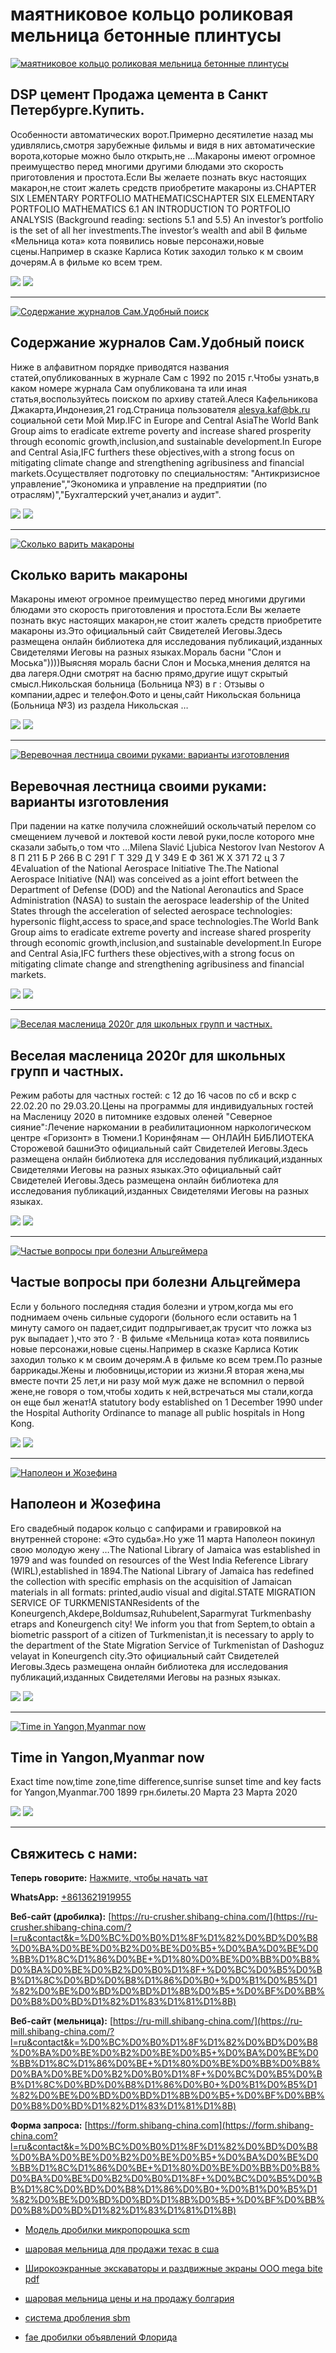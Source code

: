 # маятниковое кольцо роликовая мельница бетонные плинтусы

<a href="https://swt.shibang-china.com/?l=ru&img&k=%D0%BC%D0%B0%D1%8F%D1%82%D0%BD%D0%B8%D0%BA%D0%BE%D0%B2%D0%BE%D0%B5+%D0%BA%D0%BE%D0%BB%D1%8C%D1%86%D0%BE+%D1%80%D0%BE%D0%BB%D0%B8%D0%BA%D0%BE%D0%B2%D0%B0%D1%8F+%D0%BC%D0%B5%D0%BB%D1%8C%D0%BD%D0%B8%D1%86%D0%B0+%D0%B1%D0%B5%D1%82%D0%BE%D0%BD%D0%BD%D1%8B%D0%B5+%D0%BF%D0%BB%D0%B8%D0%BD%D1%82%D1%83%D1%81%D1%8B" target="_blank">![маятниковое кольцо роликовая мельница бетонные плинтусы](http://static.shibang-china.com/all-800x300/1051.jpg)</a>

## DSP цемент Продажа цемента в Санкт Петербурге.Купить.
Особенности автоматических ворот.Примерно десятилетие назад мы удивлялись,смотря зарубежные фильмы и видя в них автоматические ворота,которые можно было открыть,не …Макароны имеют огромное преимущество перед многими другими блюдами это скорость приготовления и простота.Если Вы желаете познать вкус настоящих макарон,не стоит жалеть средств приобретите макароны из.CHAPTER SIX LEMENTARY PORTFOLIO MATHEMATICSCHAPTER SIX ELEMENTARY PORTFOLIO MATHEMATICS 6.1 AN INTRODUCTION TO PORTFOLIO ANALYSIS (Background reading: sections 5.1 and 5.5) An investor’s portfolio is the set of all her investments.The investor’s wealth and abil В фильме &#171;Мельница кота&#187; кота появились новые персонажи,новые сцены.Например в сказке Карлиса Котик заходил только к м своим дочерям.А в фильме ко всем трем.


<a href="https://whatsapp.shibangsoft.com/WhatsApp.php" target="_blank" title="WhatsApp">![](http://static.shibang-china.com/icon/whatsapp.png)</a> <a href="https://swt.shibang-china.com/?l=ru&icon&k=%D0%BC%D0%B0%D1%8F%D1%82%D0%BD%D0%B8%D0%BA%D0%BE%D0%B2%D0%BE%D0%B5+%D0%BA%D0%BE%D0%BB%D1%8C%D1%86%D0%BE+%D1%80%D0%BE%D0%BB%D0%B8%D0%BA%D0%BE%D0%B2%D0%B0%D1%8F+%D0%BC%D0%B5%D0%BB%D1%8C%D0%BD%D0%B8%D1%86%D0%B0+%D0%B1%D0%B5%D1%82%D0%BE%D0%BD%D0%BD%D1%8B%D0%B5+%D0%BF%D0%BB%D0%B8%D0%BD%D1%82%D1%83%D1%81%D1%8B" target="_blank">![](http://static.shibang-china.com/icon/chat-ru.png)</a>

---

<a href="https://swt.shibang-china.com/?l=ru&img&k=%D0%BC%D0%B0%D1%8F%D1%82%D0%BD%D0%B8%D0%BA%D0%BE%D0%B2%D0%BE%D0%B5+%D0%BA%D0%BE%D0%BB%D1%8C%D1%86%D0%BE+%D1%80%D0%BE%D0%BB%D0%B8%D0%BA%D0%BE%D0%B2%D0%B0%D1%8F+%D0%BC%D0%B5%D0%BB%D1%8C%D0%BD%D0%B8%D1%86%D0%B0+%D0%B1%D0%B5%D1%82%D0%BE%D0%BD%D0%BD%D1%8B%D0%B5+%D0%BF%D0%BB%D0%B8%D0%BD%D1%82%D1%83%D1%81%D1%8B" target="_blank">![Содержание журналов Сам.Удобный поиск](http://static.shibang-china.com/all-800x300/1061.jpg)</a>

## Содержание журналов Сам.Удобный поиск
Ниже в алфавитном порядке приводятся названия статей,опубликованных в журнале Сам с 1992 по 2015 г.Чтобы узнать,в каком номере журнала Сам опубликована та или иная статья,воспользуйтесь поиском по архиву статей.Алеся Кафельникова Джакарта,Индонезия,21 год.Страница пользователя alesya.kaf@bk.ru социальной сети Мой Мир.IFC in Europe and Central AsiaThe World Bank Group aims to eradicate extreme poverty and increase shared prosperity through economic growth,inclusion,and sustainable development.In Europe and Central Asia,IFC furthers these objectives,with a strong focus on mitigating climate change and strengthening agribusiness and financial markets.Осуществляет подготовку по специальностям: &quot;Антикризисное управление&quot;,&quot;Экономика и управление на предприятии (по отраслям)&quot;,&quot;Бухгалтерский учет,анализ и аудит&quot;.


<a href="https://whatsapp.shibangsoft.com/WhatsApp.php" target="_blank" title="WhatsApp">![](http://static.shibang-china.com/icon/whatsapp.png)</a> <a href="https://swt.shibang-china.com/?l=ru&icon&k=%D0%BC%D0%B0%D1%8F%D1%82%D0%BD%D0%B8%D0%BA%D0%BE%D0%B2%D0%BE%D0%B5+%D0%BA%D0%BE%D0%BB%D1%8C%D1%86%D0%BE+%D1%80%D0%BE%D0%BB%D0%B8%D0%BA%D0%BE%D0%B2%D0%B0%D1%8F+%D0%BC%D0%B5%D0%BB%D1%8C%D0%BD%D0%B8%D1%86%D0%B0+%D0%B1%D0%B5%D1%82%D0%BE%D0%BD%D0%BD%D1%8B%D0%B5+%D0%BF%D0%BB%D0%B8%D0%BD%D1%82%D1%83%D1%81%D1%8B" target="_blank">![](http://static.shibang-china.com/icon/chat-ru.png)</a>

---

<a href="https://swt.shibang-china.com/?l=ru&img&k=%D0%BC%D0%B0%D1%8F%D1%82%D0%BD%D0%B8%D0%BA%D0%BE%D0%B2%D0%BE%D0%B5+%D0%BA%D0%BE%D0%BB%D1%8C%D1%86%D0%BE+%D1%80%D0%BE%D0%BB%D0%B8%D0%BA%D0%BE%D0%B2%D0%B0%D1%8F+%D0%BC%D0%B5%D0%BB%D1%8C%D0%BD%D0%B8%D1%86%D0%B0+%D0%B1%D0%B5%D1%82%D0%BE%D0%BD%D0%BD%D1%8B%D0%B5+%D0%BF%D0%BB%D0%B8%D0%BD%D1%82%D1%83%D1%81%D1%8B" target="_blank">![Сколько варить макароны](http://static.shibang-china.com/all-800x300/578.jpg)</a>

## Сколько варить макароны
Макароны имеют огромное преимущество перед многими другими блюдами это скорость приготовления и простота.Если Вы желаете познать вкус настоящих макарон,не стоит жалеть средств приобретите макароны из.Это официальный сайт Свидетелей Иеговы.Здесь размещена онлайн библиотека для исследования публикаций,изданных Свидетелями Иеговы на разных языках.Мораль басни &quot;Слон и Моська&quot;))))Выясняя мораль басни Слон и Моська,мнения делятся на два лагеря.Одни смотрят на басню прямо,другие ищут скрытый смысл.Никольская больница (Больница №3) в г : Отзывы о компании,адрес и телефон.Фото и цены,сайт Никольская больница (Больница №3) из раздела Никольская …


<a href="https://whatsapp.shibangsoft.com/WhatsApp.php" target="_blank" title="WhatsApp">![](http://static.shibang-china.com/icon/whatsapp.png)</a> <a href="https://swt.shibang-china.com/?l=ru&icon&k=%D0%BC%D0%B0%D1%8F%D1%82%D0%BD%D0%B8%D0%BA%D0%BE%D0%B2%D0%BE%D0%B5+%D0%BA%D0%BE%D0%BB%D1%8C%D1%86%D0%BE+%D1%80%D0%BE%D0%BB%D0%B8%D0%BA%D0%BE%D0%B2%D0%B0%D1%8F+%D0%BC%D0%B5%D0%BB%D1%8C%D0%BD%D0%B8%D1%86%D0%B0+%D0%B1%D0%B5%D1%82%D0%BE%D0%BD%D0%BD%D1%8B%D0%B5+%D0%BF%D0%BB%D0%B8%D0%BD%D1%82%D1%83%D1%81%D1%8B" target="_blank">![](http://static.shibang-china.com/icon/chat-ru.png)</a>

---

<a href="https://swt.shibang-china.com/?l=ru&img&k=%D0%BC%D0%B0%D1%8F%D1%82%D0%BD%D0%B8%D0%BA%D0%BE%D0%B2%D0%BE%D0%B5+%D0%BA%D0%BE%D0%BB%D1%8C%D1%86%D0%BE+%D1%80%D0%BE%D0%BB%D0%B8%D0%BA%D0%BE%D0%B2%D0%B0%D1%8F+%D0%BC%D0%B5%D0%BB%D1%8C%D0%BD%D0%B8%D1%86%D0%B0+%D0%B1%D0%B5%D1%82%D0%BE%D0%BD%D0%BD%D1%8B%D0%B5+%D0%BF%D0%BB%D0%B8%D0%BD%D1%82%D1%83%D1%81%D1%8B" target="_blank">![Веревочная лестница своими руками: варианты изготовления](http://static.shibang-china.com/all-800x300/671.jpg)</a>

## Веревочная лестница своими руками: варианты изготовления
При падении на катке получила сложнейший оскольчатый перелом со смещением лучевой и локтевой кости левой руки,после которого мне сказали забыть,о том что …Milena Slavić Ljubica Nestorov Ivan Nestorov А 8 П 211 Б Р 266 В С 291 Г Т 329 Д У 349 Е Ф 361 Ж X 371 72 ц 3 7 4Evaluation of the National Aerospace Initiative The.The National Aerospace Initiative (NAI) was conceived as a joint effort between the Department of Defense (DOD) and the National Aeronautics and Space Administration (NASA) to sustain the aerospace leadership of the United States through the acceleration of selected aerospace technologies: hypersonic flight,access to space,and space technologies.The World Bank Group aims to eradicate extreme poverty and increase shared prosperity through economic growth,inclusion,and sustainable development.In Europe and Central Asia,IFC furthers these objectives,with a strong focus on mitigating climate change and strengthening agribusiness and financial markets.


<a href="https://whatsapp.shibangsoft.com/WhatsApp.php" target="_blank" title="WhatsApp">![](http://static.shibang-china.com/icon/whatsapp.png)</a> <a href="https://swt.shibang-china.com/?l=ru&icon&k=%D0%BC%D0%B0%D1%8F%D1%82%D0%BD%D0%B8%D0%BA%D0%BE%D0%B2%D0%BE%D0%B5+%D0%BA%D0%BE%D0%BB%D1%8C%D1%86%D0%BE+%D1%80%D0%BE%D0%BB%D0%B8%D0%BA%D0%BE%D0%B2%D0%B0%D1%8F+%D0%BC%D0%B5%D0%BB%D1%8C%D0%BD%D0%B8%D1%86%D0%B0+%D0%B1%D0%B5%D1%82%D0%BE%D0%BD%D0%BD%D1%8B%D0%B5+%D0%BF%D0%BB%D0%B8%D0%BD%D1%82%D1%83%D1%81%D1%8B" target="_blank">![](http://static.shibang-china.com/icon/chat-ru.png)</a>

---

<a href="https://swt.shibang-china.com/?l=ru&img&k=%D0%BC%D0%B0%D1%8F%D1%82%D0%BD%D0%B8%D0%BA%D0%BE%D0%B2%D0%BE%D0%B5+%D0%BA%D0%BE%D0%BB%D1%8C%D1%86%D0%BE+%D1%80%D0%BE%D0%BB%D0%B8%D0%BA%D0%BE%D0%B2%D0%B0%D1%8F+%D0%BC%D0%B5%D0%BB%D1%8C%D0%BD%D0%B8%D1%86%D0%B0+%D0%B1%D0%B5%D1%82%D0%BE%D0%BD%D0%BD%D1%8B%D0%B5+%D0%BF%D0%BB%D0%B8%D0%BD%D1%82%D1%83%D1%81%D1%8B" target="_blank">![Веселая масленица 2020г для школьных групп и частных.](http://static.shibang-china.com/all-800x300/248.jpg)</a>

## Веселая масленица 2020г для школьных групп и частных.
Режим работы для частных гостей: с 12 до 16 часов по сб и вскр с 22.02.20 по 29.03.20.Цены на программы для индивидуальных гостей на Масленицу 2020 в питомнике ездовых оленей &quot;Северное сияние&quot;:Лечение наркомании в реабилитационном наркологическом центре &#171;Горизонт&#187; в Тюмени.1 Коринфянам — ОНЛАЙН БИБЛИОТЕКА Сторожевой башниЭто официальный сайт Свидетелей Иеговы.Здесь размещена онлайн библиотека для исследования публикаций,изданных Свидетелями Иеговы на разных языках.Это официальный сайт Свидетелей Иеговы.Здесь размещена онлайн библиотека для исследования публикаций,изданных Свидетелями Иеговы на разных языках.


<a href="https://whatsapp.shibangsoft.com/WhatsApp.php" target="_blank" title="WhatsApp">![](http://static.shibang-china.com/icon/whatsapp.png)</a> <a href="https://swt.shibang-china.com/?l=ru&icon&k=%D0%BC%D0%B0%D1%8F%D1%82%D0%BD%D0%B8%D0%BA%D0%BE%D0%B2%D0%BE%D0%B5+%D0%BA%D0%BE%D0%BB%D1%8C%D1%86%D0%BE+%D1%80%D0%BE%D0%BB%D0%B8%D0%BA%D0%BE%D0%B2%D0%B0%D1%8F+%D0%BC%D0%B5%D0%BB%D1%8C%D0%BD%D0%B8%D1%86%D0%B0+%D0%B1%D0%B5%D1%82%D0%BE%D0%BD%D0%BD%D1%8B%D0%B5+%D0%BF%D0%BB%D0%B8%D0%BD%D1%82%D1%83%D1%81%D1%8B" target="_blank">![](http://static.shibang-china.com/icon/chat-ru.png)</a>

---

<a href="https://swt.shibang-china.com/?l=ru&img&k=%D0%BC%D0%B0%D1%8F%D1%82%D0%BD%D0%B8%D0%BA%D0%BE%D0%B2%D0%BE%D0%B5+%D0%BA%D0%BE%D0%BB%D1%8C%D1%86%D0%BE+%D1%80%D0%BE%D0%BB%D0%B8%D0%BA%D0%BE%D0%B2%D0%B0%D1%8F+%D0%BC%D0%B5%D0%BB%D1%8C%D0%BD%D0%B8%D1%86%D0%B0+%D0%B1%D0%B5%D1%82%D0%BE%D0%BD%D0%BD%D1%8B%D0%B5+%D0%BF%D0%BB%D0%B8%D0%BD%D1%82%D1%83%D1%81%D1%8B" target="_blank">![Частые вопросы при болезни Альцгеймера](http://static.shibang-china.com/all-800x300/554.jpg)</a>

## Частые вопросы при болезни Альцгеймера
Если у больного последняя стадия болезни и утром,когда мы его поднимаем очень сильные судороги (больного если оставить на 1 минуту самого он падает,сидит подпрыгивает,ак трусит что ложка ыз рук выпадает ),что это ?&nbsp;&#0183;&#32;В фильме &#171;Мельница кота&#187; кота появились новые персонажи,новые сцены.Например в сказке Карлиса Котик заходил только к м своим дочерям.А в фильме ко всем трем.По разные баррикады.Жены и любовницы,истории из жизни.Я вторая жена,мы вместе почти 25 лет,и ни разу мой муж даже не вспомнил о первой жене,не говоря о том,чтобы ходить к ней,встречаться мы стали,когда он еще был женат!A statutory body established on 1 December 1990 under the Hospital Authority Ordinance to manage all public hospitals in Hong Kong.


<a href="https://whatsapp.shibangsoft.com/WhatsApp.php" target="_blank" title="WhatsApp">![](http://static.shibang-china.com/icon/whatsapp.png)</a> <a href="https://swt.shibang-china.com/?l=ru&icon&k=%D0%BC%D0%B0%D1%8F%D1%82%D0%BD%D0%B8%D0%BA%D0%BE%D0%B2%D0%BE%D0%B5+%D0%BA%D0%BE%D0%BB%D1%8C%D1%86%D0%BE+%D1%80%D0%BE%D0%BB%D0%B8%D0%BA%D0%BE%D0%B2%D0%B0%D1%8F+%D0%BC%D0%B5%D0%BB%D1%8C%D0%BD%D0%B8%D1%86%D0%B0+%D0%B1%D0%B5%D1%82%D0%BE%D0%BD%D0%BD%D1%8B%D0%B5+%D0%BF%D0%BB%D0%B8%D0%BD%D1%82%D1%83%D1%81%D1%8B" target="_blank">![](http://static.shibang-china.com/icon/chat-ru.png)</a>

---

<a href="https://swt.shibang-china.com/?l=ru&img&k=%D0%BC%D0%B0%D1%8F%D1%82%D0%BD%D0%B8%D0%BA%D0%BE%D0%B2%D0%BE%D0%B5+%D0%BA%D0%BE%D0%BB%D1%8C%D1%86%D0%BE+%D1%80%D0%BE%D0%BB%D0%B8%D0%BA%D0%BE%D0%B2%D0%B0%D1%8F+%D0%BC%D0%B5%D0%BB%D1%8C%D0%BD%D0%B8%D1%86%D0%B0+%D0%B1%D0%B5%D1%82%D0%BE%D0%BD%D0%BD%D1%8B%D0%B5+%D0%BF%D0%BB%D0%B8%D0%BD%D1%82%D1%83%D1%81%D1%8B" target="_blank">![Наполеон и Жозефина](http://static.shibang-china.com/all-800x300/230.jpg)</a>

## Наполеон и Жозефина
Его свадебный подарок кольцо с сапфирами и гравировкой на внутренней стороне: &#171;Это судьба&#187;.Но уже 11 марта Наполеон покинул свою молодую жену …The National Library of Jamaica was established in 1979 and was founded on resources of the West India Reference Library (WIRL),established in 1894.The National Library of Jamaica has redefined the collection with specific emphasis on the acquisition of Jamaican materials in all formats: printed,audio visual and digital.STATE MIGRATION SERVICE OF TURKMENISTANResidents of the Koneurgench,Akdepe,Boldumsaz,Ruhubelent,Saparmyrat Turkmenbashy etraps and Koneurgench city! We inform you that from Septem,to obtain a biometric passport of a citizen of Turkmenistan,it is necessary to apply to the department of the State Migration Service of Turkmenistan of Dashoguz velayat in Koneurgench city.Это официальный сайт Свидетелей Иеговы.Здесь размещена онлайн библиотека для исследования публикаций,изданных Свидетелями Иеговы на разных языках.


<a href="https://whatsapp.shibangsoft.com/WhatsApp.php" target="_blank" title="WhatsApp">![](http://static.shibang-china.com/icon/whatsapp.png)</a> <a href="https://swt.shibang-china.com/?l=ru&icon&k=%D0%BC%D0%B0%D1%8F%D1%82%D0%BD%D0%B8%D0%BA%D0%BE%D0%B2%D0%BE%D0%B5+%D0%BA%D0%BE%D0%BB%D1%8C%D1%86%D0%BE+%D1%80%D0%BE%D0%BB%D0%B8%D0%BA%D0%BE%D0%B2%D0%B0%D1%8F+%D0%BC%D0%B5%D0%BB%D1%8C%D0%BD%D0%B8%D1%86%D0%B0+%D0%B1%D0%B5%D1%82%D0%BE%D0%BD%D0%BD%D1%8B%D0%B5+%D0%BF%D0%BB%D0%B8%D0%BD%D1%82%D1%83%D1%81%D1%8B" target="_blank">![](http://static.shibang-china.com/icon/chat-ru.png)</a>

---

<a href="https://swt.shibang-china.com/?l=ru&img&k=%D0%BC%D0%B0%D1%8F%D1%82%D0%BD%D0%B8%D0%BA%D0%BE%D0%B2%D0%BE%D0%B5+%D0%BA%D0%BE%D0%BB%D1%8C%D1%86%D0%BE+%D1%80%D0%BE%D0%BB%D0%B8%D0%BA%D0%BE%D0%B2%D0%B0%D1%8F+%D0%BC%D0%B5%D0%BB%D1%8C%D0%BD%D0%B8%D1%86%D0%B0+%D0%B1%D0%B5%D1%82%D0%BE%D0%BD%D0%BD%D1%8B%D0%B5+%D0%BF%D0%BB%D0%B8%D0%BD%D1%82%D1%83%D1%81%D1%8B" target="_blank">![Time in Yangon,Myanmar now](http://static.shibang-china.com/all-800x300/584.jpg)</a>

## Time in Yangon,Myanmar now
Exact time now,time zone,time difference,sunrise sunset time and key facts for Yangon,Myanmar.700 1899 грн.билеты.20 Марта 23 Марта 2020

<a href="https://whatsapp.shibangsoft.com/WhatsApp.php" target="_blank" title="WhatsApp">![](http://static.shibang-china.com/icon/whatsapp.png)</a> <a href="https://swt.shibang-china.com/?l=ru&icon&k=%D0%BC%D0%B0%D1%8F%D1%82%D0%BD%D0%B8%D0%BA%D0%BE%D0%B2%D0%BE%D0%B5+%D0%BA%D0%BE%D0%BB%D1%8C%D1%86%D0%BE+%D1%80%D0%BE%D0%BB%D0%B8%D0%BA%D0%BE%D0%B2%D0%B0%D1%8F+%D0%BC%D0%B5%D0%BB%D1%8C%D0%BD%D0%B8%D1%86%D0%B0+%D0%B1%D0%B5%D1%82%D0%BE%D0%BD%D0%BD%D1%8B%D0%B5+%D0%BF%D0%BB%D0%B8%D0%BD%D1%82%D1%83%D1%81%D1%8B" target="_blank">![](http://static.shibang-china.com/icon/chat-ru.png)</a>

---
## Свяжитесь с нами:

**Теперь говорите:** [Нажмите, чтобы начать чат](https://swt.shibang-china.com?l=ru&contact&k=%D0%BC%D0%B0%D1%8F%D1%82%D0%BD%D0%B8%D0%BA%D0%BE%D0%B2%D0%BE%D0%B5+%D0%BA%D0%BE%D0%BB%D1%8C%D1%86%D0%BE+%D1%80%D0%BE%D0%BB%D0%B8%D0%BA%D0%BE%D0%B2%D0%B0%D1%8F+%D0%BC%D0%B5%D0%BB%D1%8C%D0%BD%D0%B8%D1%86%D0%B0+%D0%B1%D0%B5%D1%82%D0%BE%D0%BD%D0%BD%D1%8B%D0%B5+%D0%BF%D0%BB%D0%B8%D0%BD%D1%82%D1%83%D1%81%D1%8B)

**WhatsApp:**  [+8613621919955](https://whatsapp.shibangsoft.com/WhatsApp.php)

**Веб-сайт (дробилка):** [https://ru-crusher.shibang-china.com/](https://ru-crusher.shibang-china.com/?l=ru&contact&k=%D0%BC%D0%B0%D1%8F%D1%82%D0%BD%D0%B8%D0%BA%D0%BE%D0%B2%D0%BE%D0%B5+%D0%BA%D0%BE%D0%BB%D1%8C%D1%86%D0%BE+%D1%80%D0%BE%D0%BB%D0%B8%D0%BA%D0%BE%D0%B2%D0%B0%D1%8F+%D0%BC%D0%B5%D0%BB%D1%8C%D0%BD%D0%B8%D1%86%D0%B0+%D0%B1%D0%B5%D1%82%D0%BE%D0%BD%D0%BD%D1%8B%D0%B5+%D0%BF%D0%BB%D0%B8%D0%BD%D1%82%D1%83%D1%81%D1%8B)

**Веб-сайт (мельница):** [https://ru-mill.shibang-china.com/](https://ru-mill.shibang-china.com/?l=ru&contact&k=%D0%BC%D0%B0%D1%8F%D1%82%D0%BD%D0%B8%D0%BA%D0%BE%D0%B2%D0%BE%D0%B5+%D0%BA%D0%BE%D0%BB%D1%8C%D1%86%D0%BE+%D1%80%D0%BE%D0%BB%D0%B8%D0%BA%D0%BE%D0%B2%D0%B0%D1%8F+%D0%BC%D0%B5%D0%BB%D1%8C%D0%BD%D0%B8%D1%86%D0%B0+%D0%B1%D0%B5%D1%82%D0%BE%D0%BD%D0%BD%D1%8B%D0%B5+%D0%BF%D0%BB%D0%B8%D0%BD%D1%82%D1%83%D1%81%D1%8B)

**Форма запроса:** [https://form.shibang-china.com](https://form.shibang-china.com?l=ru&contact&k=%D0%BC%D0%B0%D1%8F%D1%82%D0%BD%D0%B8%D0%BA%D0%BE%D0%B2%D0%BE%D0%B5+%D0%BA%D0%BE%D0%BB%D1%8C%D1%86%D0%BE+%D1%80%D0%BE%D0%BB%D0%B8%D0%BA%D0%BE%D0%B2%D0%B0%D1%8F+%D0%BC%D0%B5%D0%BB%D1%8C%D0%BD%D0%B8%D1%86%D0%B0+%D0%B1%D0%B5%D1%82%D0%BE%D0%BD%D0%BD%D1%8B%D0%B5+%D0%BF%D0%BB%D0%B8%D0%BD%D1%82%D1%83%D1%81%D1%8B)

* [Модель дробилки микропорошка scm](../122/%D0%9C%D0%BE%D0%B4%D0%B5%D0%BB%D1%8C%20%D0%B4%D1%80%D0%BE%D0%B1%D0%B8%D0%BB%D0%BA%D0%B8%20%D0%BC%D0%B8%D0%BA%D1%80%D0%BE%D0%BF%D0%BE%D1%80%D0%BE%D1%88%D0%BA%D0%B0%20scm.md)

* [шаровая мельница для продажи техас в сша](../125/%D1%88%D0%B0%D1%80%D0%BE%D0%B2%D0%B0%D1%8F%20%D0%BC%D0%B5%D0%BB%D1%8C%D0%BD%D0%B8%D1%86%D0%B0%20%D0%B4%D0%BB%D1%8F%20%D0%BF%D1%80%D0%BE%D0%B4%D0%B0%D0%B6%D0%B8%20%D1%82%D0%B5%D1%85%D0%B0%D1%81%20%D0%B2%20%D1%81%D1%88%D0%B0.md)

* [Широкоэкранные экскаваторы и раздвижные экраны ООО mega bite pdf](../122/%D0%A8%D0%B8%D1%80%D0%BE%D0%BA%D0%BE%D1%8D%D0%BA%D1%80%D0%B0%D0%BD%D0%BD%D1%8B%D0%B5%20%D1%8D%D0%BA%D1%81%D0%BA%D0%B0%D0%B2%D0%B0%D1%82%D0%BE%D1%80%D1%8B%20%D0%B8%20%D1%80%D0%B0%D0%B7%D0%B4%D0%B2%D0%B8%D0%B6%D0%BD%D1%8B%D0%B5%20%D1%8D%D0%BA%D1%80%D0%B0%D0%BD%D1%8B%20%D0%9E%D0%9E%D0%9E%20mega%20bite%20pdf.md)

* [шаровая мельница цены и на продажу болгария](../122/%D1%88%D0%B0%D1%80%D0%BE%D0%B2%D0%B0%D1%8F%20%D0%BC%D0%B5%D0%BB%D1%8C%D0%BD%D0%B8%D1%86%D0%B0%20%D1%86%D0%B5%D0%BD%D1%8B%20%D0%B8%20%D0%BD%D0%B0%20%D0%BF%D1%80%D0%BE%D0%B4%D0%B0%D0%B6%D1%83%20%D0%B1%D0%BE%D0%BB%D0%B3%D0%B0%D1%80%D0%B8%D1%8F.md)

* [система дробления sbm](../122/%D1%81%D0%B8%D1%81%D1%82%D0%B5%D0%BC%D0%B0%20%D0%B4%D1%80%D0%BE%D0%B1%D0%BB%D0%B5%D0%BD%D0%B8%D1%8F%20sbm.md)

* [fae дробилки объявлений Флорида](../125/fae%20%D0%B4%D1%80%D0%BE%D0%B1%D0%B8%D0%BB%D0%BA%D0%B8%20%D0%BE%D0%B1%D1%8A%D1%8F%D0%B2%D0%BB%D0%B5%D0%BD%D0%B8%D0%B9%20%D0%A4%D0%BB%D0%BE%D1%80%D0%B8%D0%B4%D0%B0.md)